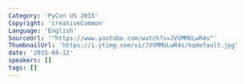 ```yaml
---
Category: 'PyCon US 2015'
Copyright: 'creativeCommon'
Language: 'English'
SourceUrl: '"https://www.youtube.com/watch?v=JVVMMULwR4s"'
ThumbnailUrl: 'https://i.ytimg.com/vi/JVVMMULwR4s/hqdefault.jpg'
date: '2015-04-12'
speakers: []
tags: []
---
```


